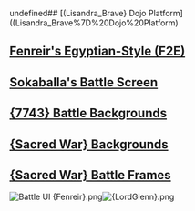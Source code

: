 undefined## [(Lisandra_Brave} Dojo Platform]((Lisandra_Brave%7D%20Dojo%20Platform)

## [Fenreir's Egyptian-Style (F2E)](Fenreir's%20Egyptian-Style%20(F2E))

## [Sokaballa's Battle Screen](Sokaballa's%20Battle%20Screen)

## [{7743}  Battle Backgrounds](%7B7743%7D%20%20Battle%20Backgrounds)

## [{Sacred War} Backgrounds](%7BSacred%20War%7D%20Backgrounds)

## [{Sacred War} Battle Frames](%7BSacred%20War%7D%20Battle%20Frames)

![Battle UI {Fenreir}.png](https://raw.githubusercontent.com/Klokinator/FE-Repo/main/BGs,%20Interface%20Elements/Battle%20Frames%20&%20Backgrounds/Battle%20UI%20%7BFenreir%7D.png "Battle UI {Fenreir}.png")![{LordGlenn}.png](https://raw.githubusercontent.com/Klokinator/FE-Repo/main/BGs,%20Interface%20Elements/Battle%20Frames%20&%20Backgrounds/%7BLordGlenn%7D.png "{LordGlenn}.png")